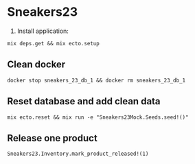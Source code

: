 # Sneakers23

1. Install application:

`mix deps.get && mix ecto.setup`

## Clean docker

`docker stop sneakers_23_db_1 && docker rm sneakers_23_db_1`

## Reset database and add clean data

`mix ecto.reset && mix run -e "Sneakers23Mock.Seeds.seed!()"`

## Release one product

`Sneakers23.Inventory.mark_product_released!(1)`
